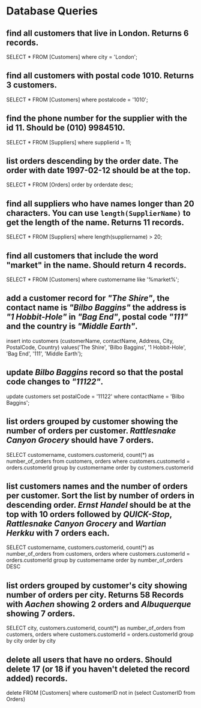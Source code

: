 # Database Queries

## find all customers that live in London. Returns 6 records.

SELECT * FROM [Customers]
where city = 'London';

## find all customers with postal code 1010. Returns 3 customers.

SELECT * FROM [Customers]
where postalcode = '1010';

## find the phone number for the supplier with the id 11. Should be (010) 9984510.

SELECT * FROM [Suppliers]
where supplierid = 11;

## list orders descending by the order date. The order with date 1997-02-12 should be at the top.

SELECT * FROM [Orders]
order by orderdate desc;

## find all suppliers who have names longer than 20 characters. You can use `length(SupplierName)` to get the length of the name. Returns 11 records.

SELECT * FROM [Suppliers]
where length(suppliername) > 20;

## find all customers that include the word "market" in the name. Should return 4 records.

SELECT * FROM [Customers]
where customername like '%market%';

## add a customer record for _"The Shire"_, the contact name is _"Bilbo Baggins"_ the address is _"1 Hobbit-Hole"_ in _"Bag End"_, postal code _"111"_ and the country is _"Middle Earth"_.

insert into customers (customerName, contactName, Address, City, PostalCode, Country) 
values('The Shire', 'Bilbo Baggins', '1 Hobbit-Hole', 'Bag End', '111', 'Middle Earth');

## update _Bilbo Baggins_ record so that the postal code changes to _"11122"_.

update customers 
set postalCode = '11122'
where contactName = 'Bilbo Baggins';

## list orders grouped by customer showing the number of orders per customer. _Rattlesnake Canyon Grocery_ should have 7 orders.

SELECT customername, customers.customerid, count(*) as number_of_orders
from customers, orders
where customers.customerId = orders.customerId
group by customername
order by customers.customerid

## list customers names and the number of orders per customer. Sort the list by number of orders in descending order. _Ernst Handel_ should be at the top with 10 orders followed by _QUICK-Stop_, _Rattlesnake Canyon Grocery_ and _Wartian Herkku_ with 7 orders each.

SELECT customername, customers.customerid, count(*) as number_of_orders
from customers, orders
where customers.customerId = orders.customerId
group by customername
order by number_of_orders DESC

## list orders grouped by customer's city showing number of orders per city. Returns 58 Records with _Aachen_ showing 2 orders and _Albuquerque_ showing 7 orders.

SELECT city, customers.customerid, count(*) as number_of_orders
from customers, orders
where customers.customerId = orders.customerId
group by city
order by city

## delete all users that have no orders. Should delete 17 (or 18 if you haven't deleted the record added) records.

delete FROM [Customers]
where customerID not in (select CustomerID from Orders)
